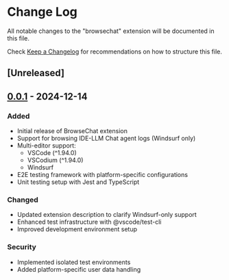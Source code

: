 # Change Log

All notable changes to the "browsechat" extension will be documented in this file.

Check [Keep a Changelog](http://keepachangelog.com/) for recommendations on how to structure this file.

## [Unreleased]

## [0.0.1] - 2024-12-14
### Added
- Initial release of BrowseChat extension
- Support for browsing IDE-LLM Chat agent logs (Windsurf only)
- Multi-editor support:
  - VSCode (^1.94.0)
  - VSCodium (^1.94.0)
  - Windsurf
- E2E testing framework with platform-specific configurations
- Unit testing setup with Jest and TypeScript

### Changed
- Updated extension description to clarify Windsurf-only support
- Enhanced test infrastructure with @vscode/test-cli
- Improved development environment setup

### Security
- Implemented isolated test environments
- Added platform-specific user data handling

[0.0.1]: https://github.com/yourusername/browsechat/releases/tag/v0.0.1
